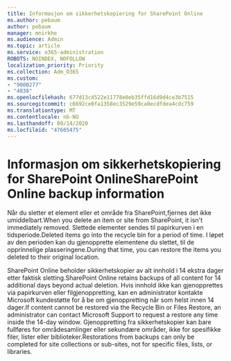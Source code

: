 ```yaml
---
title: Informasjon om sikkerhetskopiering for SharePoint Online
ms.author: pebaum
author: pebaum
manager: mnirkhe
ms.audience: Admin
ms.topic: article
ms.service: o365-administration
ROBOTS: NOINDEX, NOFOLLOW
localization_priority: Priority
ms.collection: Adm_O365
ms.custom:
- "9000277"
- "4838"
ms.openlocfilehash: 677d13c4522e11778e0eb35ffd16d9d4ce3b7515
ms.sourcegitcommit: c6692ce0fa1358ec3529e59ca0ecdfdea4cdc759
ms.translationtype: MT
ms.contentlocale: nb-NO
ms.lasthandoff: 09/14/2020
ms.locfileid: "47665475"
---
```

# <a name="sharepoint-online-backup-information"></a><span data-ttu-id="34ab0-102">Informasjon om sikkerhetskopiering for SharePoint Online</span><span class="sxs-lookup"><span data-stu-id="34ab0-102">SharePoint Online backup information</span></span>

<span data-ttu-id="34ab0-103">Når du sletter et element eller et område fra SharePoint,fjernes det ikke umiddelbart.</span><span class="sxs-lookup"><span data-stu-id="34ab0-103">When you delete an item or site from SharePoint, it isn't immediately removed.</span></span> <span data-ttu-id="34ab0-104">Slettede elementer sendes til papirkurven i en tidsperiode.</span><span class="sxs-lookup"><span data-stu-id="34ab0-104">Deleted items go into the recycle bin for a period of time.</span></span> <span data-ttu-id="34ab0-105">I løpet av den perioden kan du gjenopprette elementene du slettet, til de opprinnelige plasseringene.</span><span class="sxs-lookup"><span data-stu-id="34ab0-105">During that time, you can restore the items you deleted to their original location.</span></span>

<span data-ttu-id="34ab0-106">SharePoint Online beholder sikkerhetskopier av alt innhold i 14 ekstra dager etter faktisk sletting.</span><span class="sxs-lookup"><span data-stu-id="34ab0-106">SharePoint Online retains backups of all content for 14 additional days beyond actual deletion.</span></span> <span data-ttu-id="34ab0-107">Hvis innhold ikke kan gjenopprettes via papirkurven eller filgjenoppretting, kan en administrator kontakte Microsoft kundestøtte for å be om gjenoppretting når som helst innen 14 dager.</span><span class="sxs-lookup"><span data-stu-id="34ab0-107">If content cannot be restored via the Recycle Bin or Files Restore, an administrator can contact Microsoft Support to request a restore any time inside the 14-day window.</span></span> <span data-ttu-id="34ab0-108">Gjenoppretting fra sikkerhetskopier kan bare fullføres for områdesamlinger eller sekundære områder, ikke for spesifikke filer, lister eller biblioteker.</span><span class="sxs-lookup"><span data-stu-id="34ab0-108">Restorations from backups can only be completed for site collections or sub-sites, not for specific files, lists, or libraries.</span></span>
